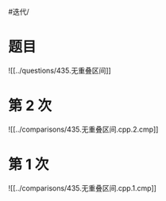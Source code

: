 #迭代/

# 题目

![[../questions/435.无重叠区间]]

# 第 2 次

![[../comparisons/435.无重叠区间.cpp.2.cmp]]

# 第 1 次

![[../comparisons/435.无重叠区间.cpp.1.cmp]]